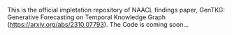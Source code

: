 This is the official impletation repository of NAACL findings paper, GenTKG: Generative Forecasting on Temporal Knowledge Graph (https://arxiv.org/abs/2310.07793). The Code is coming soon...
